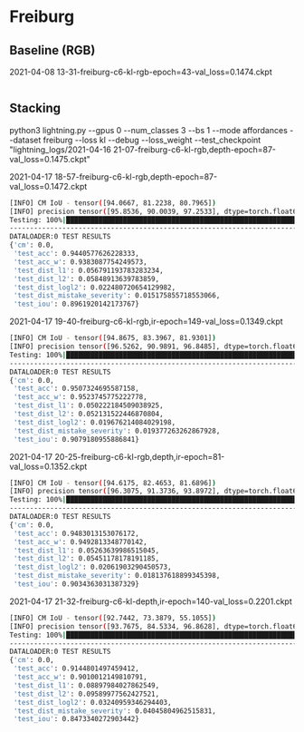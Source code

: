 # Freiburg

## Baseline (RGB)

2021-04-08 13-31-freiburg-c6-kl-rgb-epoch=43-val_loss=0.1474.ckpt
 ```bash

 ```

## Stacking

python3 lightning.py --gpus 0 --num_classes 3 --bs 1 --mode affordances --dataset freiburg --loss kl --debug --loss_weight --test_checkpoint "lightning_logs/2021-04-16 21-07-freiburg-c6-kl-rgb,depth-epoch=87-val_loss=0.1475.ckpt"

2021-04-17 18-57-freiburg-c6-kl-rgb,depth-epoch=87-val_loss=0.1472.ckpt
```bash
[INFO] CM IoU - tensor([94.0667, 81.2238, 80.7965])
[INFO] precision tensor([95.8536, 90.0039, 97.2533], dtype=torch.float64) (94.37023134269111) | recall tensor([98.0568, 89.2776, 82.6833], dtype=torch.float64) (90.00589052239056)
Testing: 100%|███████████████████████████████████████████████████████████████| 136/136 [03:46<00:00,  1.67s/it]
--------------------------------------------------------------------------------
DATALOADER:0 TEST RESULTS
{'cm': 0.0,
 'test_acc': 0.9440577626228333,
 'test_acc_w': 0.9383087754249573,
 'test_dist_l1': 0.056791193783283234,
 'test_dist_l2': 0.05848913639783859,
 'test_dist_logl2': 0.022480720654129982,
 'test_dist_mistake_severity': 0.015175855718553066,
 'test_iou': 0.8961920142173767}
```

2021-04-17 19-40-freiburg-c6-kl-rgb,ir-epoch=149-val_loss=0.1349.ckpt
```bash
[INFO] CM IoU - tensor([94.8675, 83.3967, 81.9301])
[INFO] precision tensor([96.5262, 90.9891, 96.8485], dtype=torch.float64) (94.78792707432575) | recall tensor([98.2209, 90.9045, 84.1742], dtype=torch.float64) (91.09990481659031)
Testing: 100%|███████████████████████████████████████████████████████████████| 136/136 [03:45<00:00,  1.65s/it]
--------------------------------------------------------------------------------
DATALOADER:0 TEST RESULTS
{'cm': 0.0,
 'test_acc': 0.9507324695587158,
 'test_acc_w': 0.9523745775222778,
 'test_dist_l1': 0.050222184509038925,
 'test_dist_l2': 0.052131522446870804,
 'test_dist_logl2': 0.019676214084029198,
 'test_dist_mistake_severity': 0.019377263262867928,
 'test_iou': 0.9079180955886841}
```

2021-04-17 20-25-freiburg-c6-kl-rgb,depth,ir-epoch=81-val_loss=0.1352.ckpt
```bash
[INFO] CM IoU - tensor([94.6175, 82.4653, 81.6896])
[INFO] precision tensor([96.3075, 91.3736, 93.8972], dtype=torch.float64) (93.85944602321032) | recall tensor([98.1791, 89.4276, 86.2700], dtype=torch.float64) (91.2922539374295)
Testing: 100%|███████████████████████████████████████████████████████████████| 136/136 [04:50<00:00,  2.14s/it]
--------------------------------------------------------------------------------
DATALOADER:0 TEST RESULTS
{'cm': 0.0,
 'test_acc': 0.9483013153076172,
 'test_acc_w': 0.9492813348770142,
 'test_dist_l1': 0.05263639986515045,
 'test_dist_l2': 0.05451178178191185,
 'test_dist_logl2': 0.02061903290450573,
 'test_dist_mistake_severity': 0.018137618899345398,
 'test_iou': 0.9034363031387329}
```


2021-04-17 21-32-freiburg-c6-kl-depth,ir-epoch=140-val_loss=0.2201.ckpt
```bash
[INFO] CM IoU - tensor([92.7442, 73.3879, 55.1055])
[INFO] precision tensor([93.7675, 84.5334, 96.8628], dtype=torch.float64) (91.72122186230331) | recall tensor([98.8370, 84.7704, 56.1069], dtype=torch.float64) (79.90474964244285)
Testing: 100%|███████████████████████████████████████████████████████████████| 136/136 [05:06<00:00,  2.25s/it]
--------------------------------------------------------------------------------
DATALOADER:0 TEST RESULTS
{'cm': 0.0,
 'test_acc': 0.9144801497459412,
 'test_acc_w': 0.9010012149810791,
 'test_dist_l1': 0.08897984027862549,
 'test_dist_l2': 0.09589977562427521,
 'test_dist_logl2': 0.03240959346294403,
 'test_dist_mistake_severity': 0.04045804962515831,
 'test_iou': 0.8473340272903442}
```
